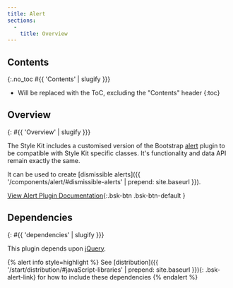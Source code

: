 ```yaml
---
title: Alert
sections:
  -
    title: Overview
---
```


## Contents
{:.no_toc #{{ 'Contents' | slugify }}}

* Will be replaced with the ToC, excluding the "Contents" header
{:toc}

## Overview
{: #{{ 'Overview' | slugify }}}

The Style Kit includes a customised version of the Bootstrap [alert](http://getbootstrap.com/javascript/#alerts) plugin
to be compatible with Style Kit specific classes. It's functionality and data API remain exactly the same.

It can be used to create
[dismissible alerts]({{ '/components/alert/#dismissible-alerts' | prepend: site.baseurl }}).

[View Alert Plugin Documentation](http://getbootstrap.com/javascript/#alerts){:.bsk-btn .bsk-btn-default }

## Dependencies
{: #{{ 'dependencies' | slugify }}}

This plugin depends upon [jQuery](https://jquery.com).

{% alert info style=highlight %}
See [distribution]({{ '/start/distribution/#javaScript-libraries' | prepend: site.baseurl }}){: .bsk-alert-link} for
how to include these dependencies
{% endalert %}
